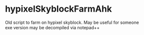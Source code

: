 # hypixelSkyblockFarmAhk
Old script to farm on hypixel skyblock. May be useful for someone <br>
exe version may be decompiled via notepad++
